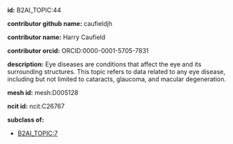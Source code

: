 **id:** B2AI_TOPIC:44

**contributor github name:** caufieldjh

**contributor name:** Harry Caufield

**contributor orcid:** ORCID:0000-0001-5705-7831

**description:** Eye diseases are conditions that affect the eye and its surrounding structures. This topic refers to data related to any eye disease, including but not limited to cataracts, glaucoma, and macular degeneration.

**mesh id:** mesh:D005128

**ncit id:** ncit:C26767

**subclass of:**

- [B2AI_TOPIC:7](../DataTopic.markdown)

